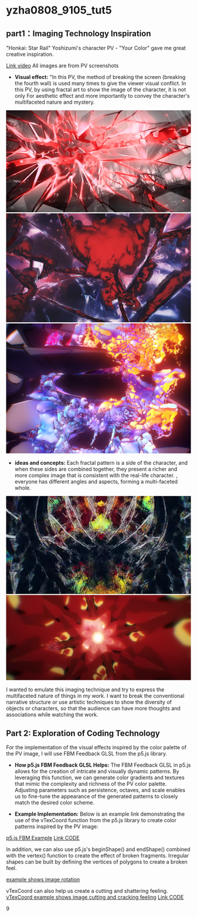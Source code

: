 # yzha0808_9105_tut5


## part1：Imaging Technology Inspiration
"Honkai: Star Rail" Yoshizumi's character PV - "Your Color" gave me great creative inspiration.

[Link video](https://www.youtube.com/watch?v=IQQPDPAvxTg)
All images are from PV screenshots

- **Visual effect:** "In this PV, the method of breaking the screen (breaking the fourth wall) is used many times to give the viewer visual conflict. In this PV, by using fractal art to show the image of the character, it is not only For aesthetic effect and more importantly to convey the character's multifaceted nature and mystery.

![An image of Broken effect](./assets/BrokenPerformance1.jpg)
![An image of Broken effect](./assets/BrokenPerformance2.jpg)
![An image of Broken effect](./assets/BrokenPerformance3.jpg)

- **ideas and concepts:** Each fractal pattern is a side of the character, and when these sides are combined together, they present a richer and more complex image that is consistent with the real-life character. , everyone has different angles and aspects, forming a multi-faceted whole.

![An image of FractalArt1](./assets/FractalArt1.jpg)
![An image of FractalArt1](./assets/FractalArt2.jpg)

I wanted to emulate this imaging technique and try to express the multifaceted nature of things in my work. I want to break the conventional narrative structure or use artistic techniques to show the diversity of objects or characters, so that the audience can have more thoughts and associations while watching the work.

## Part 2: Exploration of Coding Technology

For the implementation of the visual effects inspired by the color palette of the PV image, I will use FBM Feedback GLSL from the p5.js library.

- **How p5.js FBM Feedback GLSL Helps:** The FBM Feedback GLSL in p5.js allows for the creation of intricate and visually dynamic patterns. By leveraging this function, we can generate color gradients and textures that mimic the complexity and richness of the PV color palette. Adjusting parameters such as persistence, octaves, and scale enables us to fine-tune the appearance of the generated patterns to closely match the desired color scheme.

- **Example Implementation:** Below is an example link demonstrating the use of the vTexCoord function from the p5.js library to create color patterns inspired by the PV image:

[p5.js FBM Example](./assets/Example1.png)
[Link CODE](https://editor.p5js.org/marcelrodriguezricc/sketches/hD-cb0jsG)

In addition, we can also use p5.js's beginShape() and endShape() combined with the vertex() function to create the effect of broken fragments. Irregular shapes can be built by defining the vertices of polygons to create a broken feel.

[example shows image rotation](https://p5js.org/reference/#/p5/vertex)

vTexCoord can also help us create a cutting and shattering feeling.
[vTexCoord example shows image cutting and cracking feeling](./assets/Example2.png)
[Link CODE](https://editor.p5js.org/AndreaOguey/sketches/TBQBVh3Vh)














9